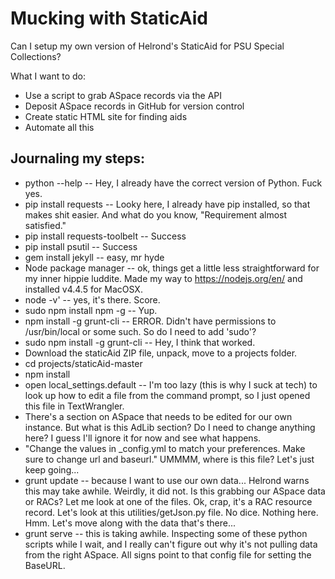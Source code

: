 # Mucking with StaticAid
Can I setup my own version of Helrond's StaticAid for PSU Special Collections?

What I want to do:
* Use a script to grab ASpace records via the API
* Deposit ASpace records in GitHub for version control
* Create static HTML site for finding aids
* Automate all this

## Journaling my steps:
* python --help -- Hey, I already have the correct version of Python. Fuck yes.
* pip install requests -- Looky here, I already have pip installed, so that makes shit easier. And what do you know, "Requirement almost satisfied."
* pip install requests-toolbelt -- Success
* pip install psutil -- Success
* gem install jekyll -- easy, mr hyde
* Node package manager -- ok, things get a little less straightforward for my inner hippie luddite. Made my way to https://nodejs.org/en/ and 
installed v4.4.5 for MacOSX. 
* node -v' -- yes, it's there. Score.
* sudo npm install npm -g -- Yup.
* npm install -g grunt-cli -- ERROR. Didn't have permissions to /usr/bin/local or some such. So do I need to add 'sudo'?
* sudo npm install -g grunt-cli -- Hey, I think that worked.
* Download the staticAid ZIP file, unpack, move to a projects folder. 
* cd projects/staticAid-master
* npm install
* open local_settings.default -- I'm too lazy (this is why I suck at tech) to look up how to edit a file from the command prompt, so I just opened this file in TextWrangler. 
* There's a section on ASpace that needs to be edited for our own instance. But what is this AdLib section? Do I need to change anything here? I guess I'll ignore it for now and see what happens.
* "Change the values in _config.yml to match your preferences. Make sure to change url and baseurl." UMMMM, where is this file? Let's just keep going...
* grunt update -- because I want to use our own data... Helrond warns this may take awhile. Weirdly, it did not. Is this grabbing our ASpace data or RACs? Let me look at one of the files. Ok, crap, it's a RAC resource record. Let's look at this utilities/getJson.py file. No dice. Nothing here. Hmm. Let's move along with the data that's there...
* grunt serve -- this is taking awhile. Inspecting some of these python scripts while I wait, and I really can't figure out why it's not pulling data from the right ASpace. All signs point to that config file for setting the BaseURL. 



